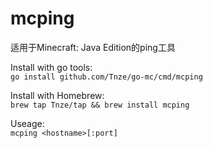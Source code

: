 # mcping
适用于Minecraft: Java Edition的ping工具

Install with go tools:  
    ```go install github.com/Tnze/go-mc/cmd/mcping```

Install with Homebrew:  
    ```brew tap Tnze/tap && brew install mcping```

Useage:  
    ```mcping <hostname>[:port]```
